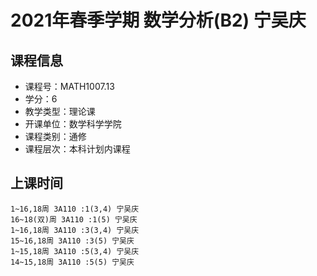 # 2021年春季学期 数学分析(B2) 宁吴庆






## 课程信息

- 课程号：MATH1007.13
- 学分：6
- 教学类型：理论课
- 开课单位：数学科学学院
- 课程类别：通修
- 课程层次：本科计划内课程

## 上课时间

```
1~16,18周 3A110 :1(3,4) 宁吴庆
16~18(双)周 3A110 :1(5) 宁吴庆
1~16,18周 3A110 :3(3,4) 宁吴庆
15~16,18周 3A110 :3(5) 宁吴庆
1~15,18周 3A110 :5(3,4) 宁吴庆
14~15,18周 3A110 :5(5) 宁吴庆
```

